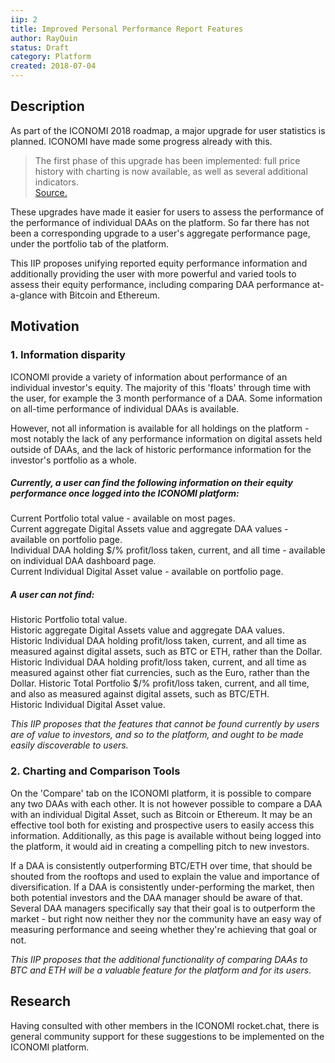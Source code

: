 ```yaml
---
iip: 2
title: Improved Personal Performance Report Features
author: RayQuin
status: Draft
category: Platform
created: 2018-07-04
---
```


<!--You can leave these HTML comments in your merged IIP and delete the visible duplicate text guides, they will not appear and may be helpful to refer to if you edit it again. This is the suggested template for new IIPs. Note that an IIP number will be assigned by an editor. When opening a pull request to submit your IIP, please use an abbreviated title in the filename, `iip-title_abbrev.md`. The title should be 50 characters or less.-->

## Description
<!--Provide a simplified and layman-accessible explanation of the IIP.-->
As part of the ICONOMI 2018 roadmap, a major upgrade for user statistics is planned. ICONOMI have made some progress already with this.

>The first phase of this upgrade has been implemented: full price history with charting is now available, as well as several additional indicators.  
[Source.](https://medium.com/iconominet/development-overview-q2-2018-fd11fc14388b)

These upgrades have made it easier for users to assess the performance of the performance of individual DAAs on the platform. So far there has not been a corresponding upgrade to a user's aggregate performance page, under the portfolio tab of the platform.

This IIP proposes unifying reported equity performance information and additionally providing the user with more powerful and varied tools to assess their equity performance, including comparing DAA performance at-a-glance with Bitcoin and Ethereum.


## Motivation
<!-- The motivation should clearly explain why the existing system is inadequate to address the problem that the IIP solves. -->
### 1. Information disparity
ICONOMI provide a variety of information about performance of an individual investor's equity. The majority of this 'floats' through time with the user, for example the 3 month performance of a DAA. Some information on all-time performance of individual DAAs is available.

However, not all information is available for all holdings on the platform - most notably the lack of any performance information on digital assets held outside of DAAs, and the lack of historic performance information for the investor's portfolio as a whole.

##### Currently, a user can find the following information on their equity performance once logged into the ICONOMI platform:

Current Portfolio total value - available on most pages.  
Current aggregate Digital Assets value and aggregate DAA values - available on portfolio page.  
Individual DAA holding $/% profit/loss taken, current, and all time - available on individual DAA dashboard page.  
Current Individual Digital Asset value - available on portfolio page.  

##### A user can not find:

Historic Portfolio total value.  
Historic aggregate Digital Assets value and aggregate DAA values.  
Historic Individual DAA holding profit/loss taken, current, and all time as measured against digital assets, such as BTC or ETH, rather than the Dollar.  
Historic Individual DAA holding profit/loss taken, current, and all time as measured against other fiat currencies, such as the Euro, rather than the Dollar. 
Historic Total Portfolio $/% profit/loss taken, current, and all time, and also as measured against digital assets, such as BTC/ETH.  
Historic Individual Digital Asset value.  

*This IIP proposes that the features that cannot be found currently by users are of value to investors, and so to the platform, and ought to be made easily discoverable to users.*

### 2. Charting and Comparison Tools
On the 'Compare' tab on the ICONOMI platform, it is possible to compare any two DAAs with each other. It is not however possible to compare a DAA with an individual Digital Asset, such as Bitcoin or Ethereum.
It may be an effective tool both for existing and prospective users to easily access this information. Additionally, as this page is available without being logged into the platform, it would aid in creating a compelling pitch to new investors.

If a DAA is consistently outperforming BTC/ETH over time, that should be shouted from the rooftops and used to explain the value and importance of diversification. If a DAA is consistently under-performing the market, then both potential investors and the DAA manager should be aware of that. Several DAA managers specifically say that their goal is to outperform the market - but right now neither they nor the community have an easy way of measuring performance and seeing whether they're achieving that goal or not.

*This IIP proposes that the additional functionality of comparing DAAs to BTC and ETH will be a valuable feature for the platform and for its users.*


## Research
<!--Showing test cases, examples or research of how and why the idea has worked before (in other projects or other walks of life) will help strengthen the case for the IIP.-->
Having consulted with other members in the ICONOMI rocket.chat, there is general community support for these suggestions to be implemented on the ICONOMI platform. 
